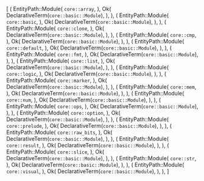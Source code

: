 [
    (
        EntityPath::Module(
            `core::array`,
        ),
        Ok(
            DeclarativeTerm(`core::basic::Module`),
        ),
    ),
    (
        EntityPath::Module(
            `core::basic`,
        ),
        Ok(
            DeclarativeTerm(`core::basic::Module`),
        ),
    ),
    (
        EntityPath::Module(
            `core::clone`,
        ),
        Ok(
            DeclarativeTerm(`core::basic::Module`),
        ),
    ),
    (
        EntityPath::Module(
            `core::cmp`,
        ),
        Ok(
            DeclarativeTerm(`core::basic::Module`),
        ),
    ),
    (
        EntityPath::Module(
            `core::default`,
        ),
        Ok(
            DeclarativeTerm(`core::basic::Module`),
        ),
    ),
    (
        EntityPath::Module(
            `core::fmt`,
        ),
        Ok(
            DeclarativeTerm(`core::basic::Module`),
        ),
    ),
    (
        EntityPath::Module(
            `core::list`,
        ),
        Ok(
            DeclarativeTerm(`core::basic::Module`),
        ),
    ),
    (
        EntityPath::Module(
            `core::logic`,
        ),
        Ok(
            DeclarativeTerm(`core::basic::Module`),
        ),
    ),
    (
        EntityPath::Module(
            `core::marker`,
        ),
        Ok(
            DeclarativeTerm(`core::basic::Module`),
        ),
    ),
    (
        EntityPath::Module(
            `core::mem`,
        ),
        Ok(
            DeclarativeTerm(`core::basic::Module`),
        ),
    ),
    (
        EntityPath::Module(
            `core::num`,
        ),
        Ok(
            DeclarativeTerm(`core::basic::Module`),
        ),
    ),
    (
        EntityPath::Module(
            `core::ops`,
        ),
        Ok(
            DeclarativeTerm(`core::basic::Module`),
        ),
    ),
    (
        EntityPath::Module(
            `core::option`,
        ),
        Ok(
            DeclarativeTerm(`core::basic::Module`),
        ),
    ),
    (
        EntityPath::Module(
            `core::prelude`,
        ),
        Ok(
            DeclarativeTerm(`core::basic::Module`),
        ),
    ),
    (
        EntityPath::Module(
            `core::raw_bits`,
        ),
        Ok(
            DeclarativeTerm(`core::basic::Module`),
        ),
    ),
    (
        EntityPath::Module(
            `core::result`,
        ),
        Ok(
            DeclarativeTerm(`core::basic::Module`),
        ),
    ),
    (
        EntityPath::Module(
            `core::slice`,
        ),
        Ok(
            DeclarativeTerm(`core::basic::Module`),
        ),
    ),
    (
        EntityPath::Module(
            `core::str`,
        ),
        Ok(
            DeclarativeTerm(`core::basic::Module`),
        ),
    ),
    (
        EntityPath::Module(
            `core::visual`,
        ),
        Ok(
            DeclarativeTerm(`core::basic::Module`),
        ),
    ),
]